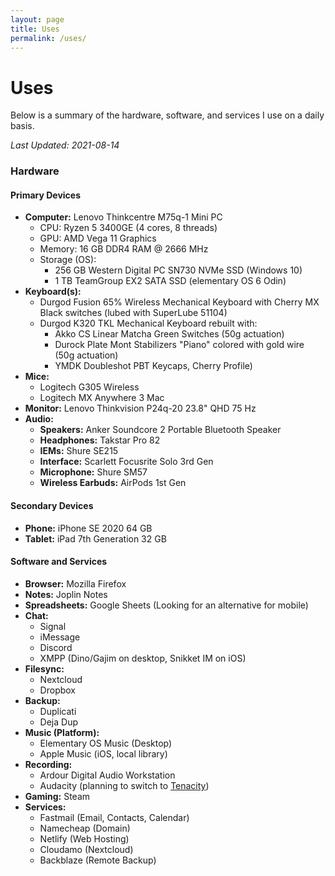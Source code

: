 ```yaml
---
layout: page
title: Uses
permalink: /uses/
---
```

# Uses

Below is a summary of the hardware, software, and services I use on a daily basis. 

*Last Updated: 2021-08-14*

### Hardware

#### Primary Devices
* **Computer:** Lenovo Thinkcentre M75q-1 Mini PC 
	+ CPU: Ryzen 5 3400GE (4 cores, 8 threads)
	+ GPU: AMD Vega 11 Graphics
	+ Memory: 16 GB DDR4 RAM @ 2666 MHz
	+ Storage (OS): 
		+ 256 GB Western Digital PC SN730 NVMe SSD (Windows 10)
		+ 1 TB TeamGroup EX2 SATA SSD (elementary OS 6 Odin)
* **Keyboard(s):**
	+ Durgod Fusion 65% Wireless Mechanical Keyboard with Cherry MX Black switches (lubed with SuperLube 51104)
	+ Durgod K320 TKL Mechanical Keyboard rebuilt with:
		+ Akko CS Linear Matcha Green Switches (50g actuation)	
		+ Durock Plate Mont Stabilizers "Piano" colored with gold wire (50g actuation)	
		+ YMDK Doubleshot PBT Keycaps, Cherry Profile)	
* **Mice:**
	+ Logitech G305 Wireless
	+ Logitech MX Anywhere 3 Mac 
* **Monitor:** Lenovo Thinkvision P24q-20 23.8" QHD 75 Hz
* **Audio:**
	+ **Speakers:** Anker Soundcore 2 Portable Bluetooth Speaker
	+ **Headphones:** Takstar Pro 82
	+ **IEMs:** Shure SE215
	+ **Interface:** Scarlett Focusrite Solo 3rd Gen
	+ **Microphone:** Shure SM57 
	+ **Wireless Earbuds:** AirPods 1st Gen

#### Secondary Devices

* **Phone:** iPhone SE 2020 64 GB
* **Tablet:** iPad 7th Generation 32 GB

#### Software and Services

* **Browser:** Mozilla Firefox
* **Notes:** Joplin Notes
* **Spreadsheets:** Google Sheets (Looking for an alternative for mobile)
* **Chat:**
	+ Signal
	+ iMessage
	+ Discord
	+ XMPP (Dino/Gajim on desktop, Snikket IM on iOS)
* **Filesync:** 
	+ Nextcloud 
	+ Dropbox
* **Backup:**
	+ Duplicati
	+ Deja Dup
* **Music (Platform):**
	+ Elementary OS Music (Desktop)
	+ Apple Music (iOS, local library)
* **Recording:**
	+ Ardour Digital Audio Workstation
	+ Audacity (planning to switch to [Tenacity](https://tenacityaudio.org/))
* **Gaming:** Steam
* **Services:**
	+ Fastmail (Email, Contacts, Calendar)
	+ Namecheap (Domain)
	+ Netlify (Web Hosting)
	+ Cloudamo (Nextcloud)
	+ Backblaze (Remote Backup)
